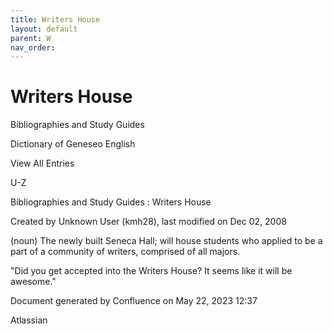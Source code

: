 ```yaml
---
title: Writers House
layout: default
parent: W
nav_order:
---
```


# Writers House

Bibliographies and Study Guides

Dictionary of Geneseo English

View All Entries

U-Z

Bibliographies and Study Guides : Writers House

Created by  Unknown User (kmh28), last modified on Dec 02, 2008

(noun) The newly built Seneca Hall; will house students who applied to be a part of a community of writers, comprised of all majors.

&quot;Did you get accepted into the Writers House? It seems like it will be awesome.&quot; 

Document generated by Confluence on May 22, 2023 12:37

Atlassian
